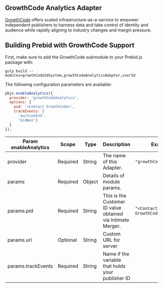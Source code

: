 ## GrowthCode Analytics Adapter

[GrowthCode](https://growthcode.io) offers scaled infrastructure-as-a-service to 
empower independent publishers to harness data and take control of identity and 
audience while rapidly aligning to industry changes and margin pressure.

## Building Prebid with GrowthCode Support

First, make sure to add the GrowthCode submodule to your Prebid.js package with:

```
gulp build --modules=growthCodeIdSystem,growthCodeAnalyticsAdapter,userId
```

The following configuration parameters are available:

```javascript
pbjs.enableAnalytics({
  provider: 'growthCodeAnalytics',
  options: {
    pid: '<Contact GrowthCode>',
    trackEvents: [
      'auctionEnd',
      'bidWon']
  }
});
```

| Param enableAnalytics | Scope    | Type   | Description                                                 | Example                  |
|-----------------------|----------|--------|-------------------------------------------------------------|--------------------------|
| provider              | Required | String | The name of this Adapter.                                   | `"growthCodeAnalytics"`  |
| params                | Required | Object | Details of module params.                                   |                          |
| params.pid            | Required | String | This is the Customer ID value obtained via Intimate Merger. | `"<Contact GrowthCode>"` |
| params.url            | Optional | String | Custom URL for server                                       |                          |
| params.trackEvents    | Required | String | Name if the variable that holds your publisher ID           |                          |
